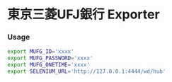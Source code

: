 # 東京三菱UFJ銀行 Exporter

### Usage

```sh
export MUFG_ID='xxxx'
export MUFG_PASSWORD='xxxx'
export MUFG_ONETIME='xxxx'
export SELENIUM_URL='http://127.0.0.1:4444/wd/hub'
```
